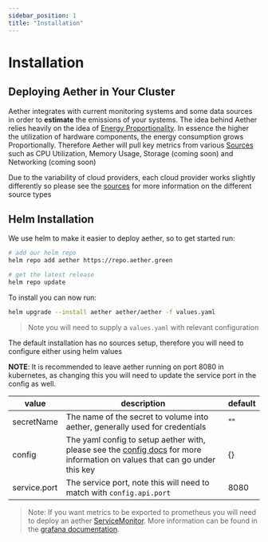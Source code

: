 ```yaml
---
sidebar_position: 1
title: "Installation"
---
```


# Installation

## Deploying Aether in Your Cluster

Aether integrates with current monitoring systems and some data sources in
order to **estimate** the emissions of your systems. The idea behind Aether
relies heavily on the idea of [Energy Proportionality](https://en.wikipedia.org/wiki/Energy_proportional_computing). In essence the higher
the utilization of hardware components, the energy consumption grows
Proportionally. Therefore Aether will pull key metrics from various
[Sources][1]
such as CPU Utilization, Memory Usage, Storage (coming soon) and Networking
(coming soon)


Due to the variability of cloud providers, each cloud provider works slightly
differently so please see the [sources][1] for more information on
the different source types

## Helm Installation

We use helm to make it easier to deploy aether, so to get started run:

```bash
# add our helm repo
helm repo add aether https://repo.aether.green

# get the latest release
helm repo update
```

To install you can now run:

```bash
helm upgrade --install aether aether/aether -f values.yaml
```
> Note you will need to supply a `values.yaml` with relevant configuration

The default installation has no sources setup, therefore you will need to
configure either using helm values

**NOTE**: It is recommended to leave aether running on port 8080 in kubernetes, as changing
this you will need to update the service port in the config as well.

| value             | description                                                                                                                     | default |
|------------       |------------------------------------------------------------------------------                                                   |---------|
| secretName        | The name of the secret to volume into aether, generally used for credentials                                                    | ""      |
| config            | The yaml config to setup aether with, please see the [config docs][2] for more information on values that can go under this key | {}      |
| service.port      | The service port, note this will need to match with `config.api.port`                                                           | 8080    |

> Note: If you want metrics to be exported to prometheus you will need to deploy an aether [ServiceMonitor][3].
> More information can be found in the [grafana documentation][4].

[1]: ../sources/sources.md
[2]: ../config.md
[3]: https://github.com/prometheus-operator/prometheus-operator/blob/main/Documentation/design.md#servicemonitor
[4]: grafana.md
```

